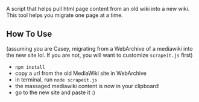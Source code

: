 A script that helps pull html page content from an old wiki into a new wiki. This tool helps you migrate one page at a time.


## How To Use
(assuming you are Casey, migrating from a WebArchive of a mediawiki into the new site lol. If you are not, you will want to customize `scrapeit.js` first)

- `npm install`
- copy a url from the old MediaWiki site in WebArchive
- in terminal, run `node scrapeit.js`
- the massaged mediawiki content is now in your clipboard!
- go to the new site and paste it :)
